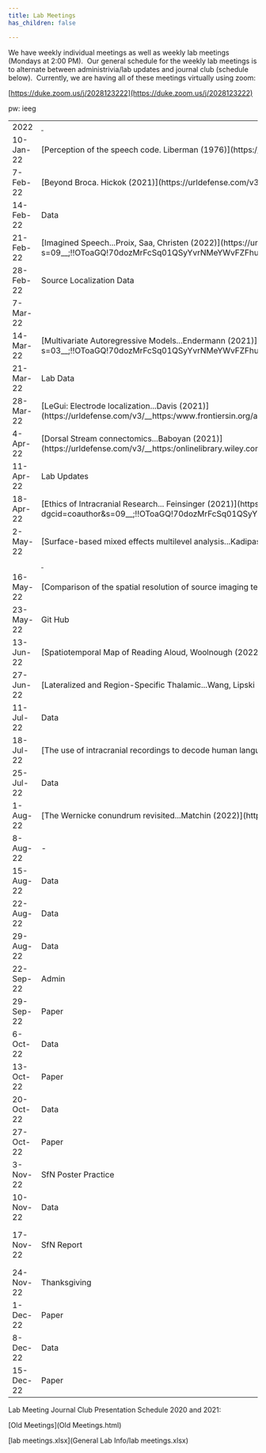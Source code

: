```yaml
---
title: Lab Meetings
has_children: false

---
```

We have weekly individual meetings as well as weekly lab meetings (Mondays at 2:00 PM).  Our general schedule for the weekly lab meetings is to alternate between administrivia/lab updates and journal club (schedule below).  Currently, we are having all of these meetings virtually using zoom:

[https://duke.zoom.us/j/2028123222](https://duke.zoom.us/j/2028123222)

pw: ieeg

<table border="0">

<tbody>

<tr>

<td>2022</td>

<td><span style="text-decoration:underline;"> </span></td>

<td> </td>

</tr>

<tr>

<td>10-Jan-22</td>

<td>[Perception of the speech code. Liberman (1976)](https://blogs.umass.edu/jkingstn/files/2013/12/liberman-etal-1967-psych-rev-74-6-431.pdf)</td>

<td>Aaron</td>

</tr>

<tr>

<td>7-Feb-22</td>

<td>[Beyond Broca. Hickok (2021)](https://urldefense.com/v3/__https:/psyarxiv.com/tewna/__;!!OToaGQ!70dozMrFcSq01QSyYvrNMeYWvFZFhugndrSPG9QNB9lzHGZyqz19RhzgzRtxRfPYHSs$)</td>

<td>Aidan</td>

</tr>

<tr>

<td>14-Feb-22</td>

<td>Data</td>

<td>Greg</td>

</tr>

<tr>

<td>21-Feb-22</td>

<td>[Imagined Speech...Proix, Saa, Christen (2022)](https://urldefense.com/v3/__https:/www.nature.com/articles/s41467-021-27725-3?s=09__;!!OToaGQ!70dozMrFcSq01QSyYvrNMeYWvFZFhugndrSPG9QNB9lzHGZyqz19RhzgzRtxn6w2bVE$)</td>

<td>Aaron</td>

</tr>

<tr>

<td>28-Feb-22</td>

<td>Source Localization Data</td>

<td>Aidan</td>

</tr>

<tr>

<td>7-Mar-22</td>

<td> </td>

<td>Kumar</td>

</tr>

<tr>

<td>14-Mar-22</td>

<td>[Multivariate Autoregressive Models...Endermann (2021)](https://urldefense.com/v3/__https:/www.biorxiv.org/content/10.1101/2021.12.01.470804v1?s=03__;!!OToaGQ!70dozMrFcSq01QSyYvrNMeYWvFZFhugndrSPG9QNB9lzHGZyqz19RhzgzRtx_c8EiCA$)</td>

<td>Kumar</td>

</tr>

<tr>

<td>21-Mar-22</td>

<td>Lab Data</td>

<td>Kumar</td>

</tr>

<tr>

<td>28-Mar-22</td>

<td>[LeGui: Electrode localization...Davis (2021)](https://urldefense.com/v3/__https:/www.frontiersin.org/articles/10.3389/fnins.2021.769872/full__;!!OToaGQ!70dozMrFcSq01QSyYvrNMeYWvFZFhugndrSPG9QNB9lzHGZyqz19RhzgzRtxA_LkJ4E$)</td>

<td>Palee</td>

</tr>

<tr>

<td>4-Apr-22</td>

<td>[Dorsal Stream connectomics...Baboyan (2021)](https://urldefense.com/v3/__https:/onlinelibrary.wiley.com/doi/full/10.1002/hbm.25647__;!!OToaGQ!70dozMrFcSq01QSyYvrNMeYWvFZFhugndrSPG9QNB9lzHGZyqz19RhzgzRtxVJegcm0$)</td>

<td>Greg</td>

</tr>

<tr>

<td>11-Apr-22</td>

<td>Lab Updates</td>

<td>All</td>

</tr>

<tr>

<td>18-Apr-22</td>

<td>[Ethics of Intracranial Research... Feinsinger (2021)](https://urldefense.com/v3/__https:/www.sciencedirect.com/science/article/pii/S0896627321009491?dgcid=coauthor&s=09__;!!OToaGQ!70dozMrFcSq01QSyYvrNMeYWvFZFhugndrSPG9QNB9lzHGZyqz19RhzgzRtxttyexmQ$)</td>

<td>Anna</td>

</tr>

<tr>

<td>2-May-22</td>

<td>[Surface-based mixed effects multilevel analysis...Kadipasaoglua (2014)](https://www.sciencedirect.com/science/article/pii/S1053811914005783?via%3Dihub)</td>

<td>Kumar</td>

</tr>

<tr>

<td> </td>

<td><span style="text-decoration:underline;"> </span></td>

<td>- </td>

</tr>

<tr>

<td>16-May-22</td>

<td>[Comparison of the spatial resolution of source imaging techniques...Hederich (2017)](https://www.sciencedirect.com/science/article/pii/S1053811917304913)</td>

<td>Aidan</td>

</tr>

<tr>

<td>23-May-22</td>

<td>Git Hub</td>

<td>Aaron</td>

</tr>

<tr>

<td>13-Jun-22</td>

<td>[Spatiotemporal Map of Reading Aloud, Woolnough (2022)](https://www.jneurosci.org/content/early/2022/05/27/JNEUROSCI.2324-21.2022)</td>

<td>Daniel</td>

</tr>

<tr>

<td>27-Jun-22</td>

<td>[<span style="font-size:100%;">Lateralized and Region-Specific Thalamic...Wang, Lipski (2022)</span>](https://www.jneurosci.org/content/42/15/3228)</td>

<td>Greg</td>

</tr>

<tr>

<td>11-Jul-22</td>

<td>Data</td>

<td>Kristina</td>

</tr>

<tr>

<td>18-Jul-22</td>

<td>[<span style="font-size:100%;">The use of intracranial recordings to decode human language... Martin (2016)</span>](https://www.sciencedirect.com/science/article/pii/S0093934X15301243?via%3Dihub)</td>

<td>Kassie</td>

</tr>

<tr>

<td>25-Jul-22</td>

<td>Data </td>

<td>Aaron</td>

</tr>

<tr>

<td>1-Aug-22</td>

<td>[<span style="font-size:100%;">The Wernicke conundrum revisited...Matchin (2022)</span>](https://academic.oup.com/brain/advance-article/doi/10.1093/brain/awac219/6612697)</td>

<td>Kristina</td>

</tr>

<tr>

<td>8-Aug-22</td>

<td>- </td>

<td>No Meeting</td>

</tr>

<tr>

<td>15-Aug-22</td>

<td>Data </td>

<td>Kristina</td>

</tr>

<tr>

<td>22-Aug-22</td>

<td>Data </td>

<td>Aidan</td>

</tr>

<tr>

<td>29-Aug-22</td>

<td>Data </td>

<td>Zac</td>

</tr>

<tr>

<td>22-Sep-22</td>

<td>Admin </td>

<td>Greg</td>

</tr>

<tr>

<td>29-Sep-22</td>

<td>Paper</td>

<td>Kumar</td>

</tr>

<tr>

<td>6-Oct-22</td>

<td>Data</td>

<td>Aidan</td>

</tr>

<tr>

<td>13-Oct-22</td>

<td>Paper</td>

<td>Zac</td>

</tr>

<tr>

<td>20-Oct-22</td>

<td>Data</td>

<td>Aaron</td>

</tr>

<tr>

<td>27-Oct-22</td>

<td>Paper</td>

<td>Ian</td>

</tr>

<tr>

<td>3-Nov-22</td>

<td>SfN Poster Practice</td>

<td>Aaron, Aidan, Kumar</td>

</tr>

<tr>

<td>10-Nov-22</td>

<td>Data</td>

<td>Ian</td>

</tr>

<tr>

<td>17-Nov-22</td>

<td>SfN Report</td>

<td>Aaron, Aidan, Kumar, Greg</td>

</tr>

<tr>

<td>24-Nov-22</td>

<td>Thanksgiving</td>

<td>No Meeting</td>

</tr>

<tr>

<td>1-Dec-22</td>

<td>Paper</td>

<td>Brooke</td>

</tr>

<tr>

<td>8-Dec-22</td>

<td>Data</td>

<td>Kassie</td>

</tr>

<tr>

<td>15-Dec-22</td>

<td>Paper</td>

<td>Alice</td>

</tr>

</tbody>

</table>

Lab Meeting Journal Club Presentation Schedule 2020 and 2021:

[Old Meetings](Old Meetings.html)

<div>

[lab meetings.xlsx](General Lab Info/lab meetings.xlsx)

</div>